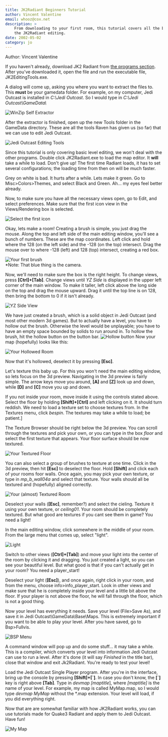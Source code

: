 ```yaml
---
title: JK2Radiant Beginners Tutorial
author: Vincent Valentine
email: whooz@cox.net
description: >
    From downloading to your first room, this tutorial covers all the basics of
    the JK2Radiant editing.
date: 2002-05-02
category: jo
---
```


Author: Vincent Valentine
  

If you haven't already, download JK2 Radiant from
[the programs section](/programs/). After you've
downloaded it, open the file and run the executable file,
JK2EditingTools.exe.

A dialog will come up, asking you where you want to extract the files
to. This **must** be your gamedata folder. For example, on my computer,
Jedi Outcast is installed in *C:\\Jedi Outcast*. So I would type in
*C:\\Jedi Outcast\\GameData\\*

![WinZip Self Extractor](one.gif)

After the extractor is finished, open up the new Tools folder in the
GameData directory. These are all the tools Raven has given us (so far)
that we can use to edit Jedi Outcast.

![Jedi Outcast Editing Tools](two.gif)

Since this tutorial is only covering basic level editing, we won't deal
with the other programs. Double click JK2Radiant.exe to load the map
editor. It **will** take a while to load. Don't give up\! The first time
Radiant loads, it has to set several configurations; the loading time
from then on will be much faster.

Grey on white is bad. It hurts after a while. Lets make it green. Go to
Misc\>Colors\>Themes, and select Black and Green. Ah... my eyes feel
better already.

Now, to make sure you have all the necessary views open, go to Edit, and
select preferences. Make sure that the first icon view in the
Views/Rendering box is selected.

![Select the first icon](three.gif)

Okay, lets make a room\! Creating a brush is simple, you just drag the
mouse. Along the top and left side of the main editing window, you'll
see a bunch of numbers. These are the map coordinates. Left click and
hold where the 128 (on the left side) and the -128 (on the top)
intersect. Drag the mouse over to where -128 (left) and 128 (top)
intersect, creating a red box.

![Your first brush](four.gif)  
\*Note: That blue thing is the camera.

Now, we'll need to make sure the box is the right height. To change
views, press **\[Ctrl\]+\[Tab\]**. Change views until *YZ Side* is
displayed in the upper left corner of the main window. To make it
taller, left click above the long side on the top and drag the mouse
upward. Drag it until the top line is on 128, then bring the bottom to 0
if it isn't already.

![YZ Side View](five.gif)

We have just created a brush, which is a solid object in Jedi Outcast
(and most other modern 3d games). But to actually have a level, you have
to hollow out the brush. Otherwise the level would be unplayable; you
have to have an empty space bounded by solids to run around in. To
hollow the brush, hit the hollow button on the button bar. ![Hollow
button](six.gif) Now your map (hopefully) looks like this:

![Your Hollowed Room](seven.gif)

Now that it's hollowed, deselect it by pressing **\[Esc\]**.

Let's texture this baby up. For this you won't need the main editing
window, so lets focus on the 3d preview. Navigating in the 3d preview is
fairly simple. The arrow keys move you around, **\[A\]** and **\[Z\]**
look up and down, while **\[D\]** and **\[C\]** move you up and down.

If you not inside your room, move inside it using the controls stated
above. Select the floor by holding **\[Shift\]+\[Ctrl\]** and left
clicking on it. It should turn reddish. We need to load a texture set to
choose textures from. In the Textures menu, click *bespin*. The textures
may take a while to load; be patient.\]

The Texture Browser should be right below the 3d preview. You can scroll
through the textures and pick your own, or you can type in the box
*floor* and select the first texture that appears. Your floor surface
should be now textured.

![Your Textured Floor](eight.gif)

You can also select a group of brushes to texture at one time. Click in
the 3d preview, then hit **\[Esc\]** to deselect the floor. Hold
**\[Shift\]** and click each of your rooms foor walls. Once again, you
may pick your own texture, or type in *mp\_b\_wall04a* and select that
texture. Your walls should all be textured and (hopefully) aligned
correctly.

![Your (almost) Textured Room](nine.gif)

Deselect your walls (**\[Esc\]**, remember?) and select the cieling.
Texture it using your own texture, or *ceiling01*. Your room should be
completely textured. But what good are textures if you cant see them in
game? You need a light\!

In the main editing window, click somewhere in the middle of your room.
From the large menu that comes up, select "light".

![Light](ten.gif)

Switch to other views (**\[Ctrl\]+\[Tab\]**) and move your light into
the center of the room by clicking it and dragging. You just created a
light, so you can see your beautiful level. But what good is that if you
can't actually get in your room? You need a player\_start\!

Deselect your light (**\[Esc\]**), and once again, right click in your
room, and from the menu, choose info\>info\_player\_start. Look in other
views and make sure that he is completely inside your level and a little
bit above the floor. If your player is not above the floor, he will fall
through the floor, which is not a good thing.

Now your level has everything it needs. Save your level (File\>Save As),
and save it in Jedi Outcast\\GameData\\Base\\Maps. This is extremely
important if you want to be able to play your level. After you have
saved, go to Bsp\>Fullvis.

![BSP Menu](eleven.gif)

A command window will pop up and do some stuff... it may take a while.
This is a compiler, which converts your level into information Jedi
Outcast can use to run a level. After it's done (it will say *Finished*
in the title bar), close that window and exit Jk2Radiant. You're ready
to test your level\!

Load the Jedi Outcast Single Player program. After you're in the
interface, bring up the console by pressing **\[Shift\]+\[\`\]**. In
case you don't know, the **\[\`\]** key is right above **\[Tab\]**. Type
in *devmap \[maptitle*\], where *\[maptitle\]* is the name of your
level. For example, my map is called MyMap.map, so I would type *devmap
MyMap* without the \*.map extension. Your level will load, if you did
everything right.

Now that are are somewhat familiar with how JK2Radiant works, you can
use tutorials made for Quake3 Radiant and apply them to Jedi Outcast.
Have fun\!

![My Map](mymap.jpg)
